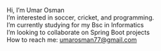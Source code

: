 Hi, I’m Umar Osman  
I’m interested in soccer, cricket, and programming.  
I’m currently studying for my Bsc in Informatics  
I’m looking to collaborate on Spring Boot projects  
How to reach me: umarosman77@gmail.com

